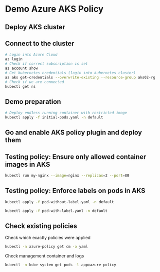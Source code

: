 
# Demo Azure AKS Policy

## Deploy AKS cluster

## Connect to the cluster

```bash
# Login into Azure Cloud
az login
# Check if correct subscription is set
az account show
# Get kubernetes credentials (login into kubernetes cluster)
az aks get-credentials --overwrite-existing --resource-group aks02-rg  --name aks02 --admin
# Check if we are connected
kubectl get ns
```

## Demo preparation

```bash
# Deploy endless running container with restricted image
kubectl apply -f initial-pods.yaml -n default
```

## Go and enable AKS policy plugin and deploy them

## Testing policy: Ensure only allowed container images in AKS

```bash
kubectl run my-nginx --image=nginx --replicas=2 --port=80
```

## Testing policy: Enforce labels on pods in AKS

```bash
kubectl apply -f pod-without-label.yaml -n default
```

```bash
kubectl apply -f pod-with-label.yaml -n default
```

## Check existing policies

Check which exactly policies were applied

```bash
kubectl -n azure-policy get cm -o yaml
```

Check management container and logs

```bash
kubectl -n kube-system get pods -l app=azure-policy
```

